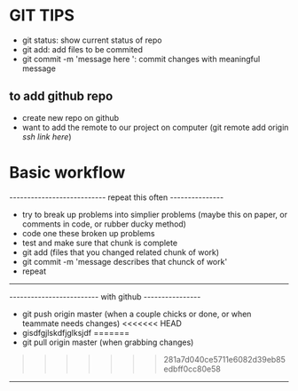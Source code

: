 # GIT TIPS

- git status: show current status of repo
- git add: add files to be commited
- git commit -m 'message here ': commit changes with meaningful message

## to add github repo

- create new repo on github
- want to add the remote to our project on computer (git remote add origin _ssh link here_)

# Basic workflow

--------------------------- repeat this often ---------------

- try to break up problems into simplier problems (maybe this on paper, or comments in code, or rubber ducky method)
- code one these broken up problems
- test and make sure that chunk is complete
- git add (files that you changed related chunk of work)
- git commit -m 'message describes that chunck of work'
- repeat

---

------------------------- with github ----------------

- git push origin master (when a couple chicks or done, or when teammate needs changes)
<<<<<<< HEAD
- gisdfgjlskdfjglksjdf
=======
- git pull origin master (when grabbing changes)
>>>>>>> 281a7d040ce5711e6082d39eb85edbff0cc80e58

---
